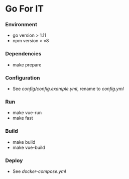 # Go For IT
### Environment
- go version > 1.11
- npm version > v8
### Dependencies
- make prepare
### Configuration
- See *config/config.example.yml*, rename to *config.yml*
### Run
- make vue-run
- make fast
### Build
- make build
- make vue-build
### Deploy
- See *docker-compose.yml*